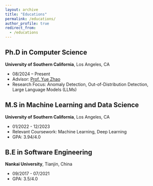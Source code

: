 ```yaml
---
layout: archive
title: "Educations"
permalink: /educations/
author_profile: true
redirect_from:
  - /educations
---
```


## Ph.D in Computer Science 
**University of Southern California**, Los Angeles, CA  
- 08/2024 – Present  
- Advisor: [Prof. Yue Zhao](https://viterbi-web.usc.edu/~yzhao010/index.html)  
- Research Focus: Anomaly Detection, Out-of-Distribution Detection, Large Language Models (LLMs)

## M.S in Machine Learning and Data Science 
**University of Southern California**, Los Angeles, CA  
- 01/2022 - 12/2023
- Relevant Coursework: Machine Learning, Deep Learning  
- GPA: 3.94/4.0

## B.E in Software Engineering 
**Nankai University**, Tianjin, China  
- 09/2017 - 07/2021
- GPA: 3.5/4.0

<!-- 
## **Master of Science in Computer Science**  
**University of California, Berkeley**  
**09/2021 – 05/2024**  
- Thesis: "Improving Adversarial Robustness in Deep Learning Models"  
- Relevant Coursework: Machine Learning, Deep Learning  
- GPA: 4.0/4.0  

---

## **Bachelor of Science in Computer Science**  
**Tsinghua University, Beijing, China**  
**09/2017 – 06/2021**  
- Senior Project: "Efficient Graph Neural Networks for Social Network Analysis"  
- Awards: National Scholarship for Academic Excellence (2020), Dean’s Honor List  
- GPA: 3.95/4.0   -->

<!-- ---

# **Additional Certifications and Training**
- **Certified TensorFlow Developer**, Google AI, 2023  
- **Deep Reinforcement Learning Specialization**, Coursera, 2022  
- **AWS Certified Solutions Architect**, Amazon Web Services (AWS), 2021  

---

## **Professional Development**
- Participated in **ICML Summer School on Machine Learning and Ethics**, 2023  
- Attended **NeurIPS Workshop on Robustness in NLP**, 2022  

--- -->